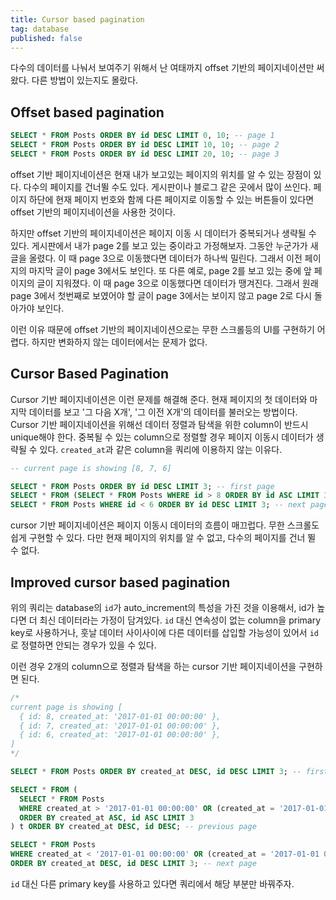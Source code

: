 ```yaml
---
title: Cursor based pagination
tag: database
published: false
---
```


다수의 데이터를 나눠서 보여주기 위해서 난 여태까지 offset 기반의 페이지네이션만 써왔다. 다른 방법이 있는지도 몰랐다.

## Offset based pagination

```sql
SELECT * FROM Posts ORDER BY id DESC LIMIT 0, 10; -- page 1
SELECT * FROM Posts ORDER BY id DESC LIMIT 10, 10; -- page 2
SELECT * FROM Posts ORDER BY id DESC LIMIT 20, 10; -- page 3
```

offset 기반 페이지네이션은 현재 내가 보고있는 페이지의 위치를 알 수 있는 장점이 있다. 다수의 페이지를 건너뛸 수도 있다. 게시판이나 블로그 같은 곳에서 많이 쓰인다. 페이지 하단에 현재 페이지 번호와 함께 다른 페이지로 이동할 수 있는 버튼들이 있다면 offset 기반의 페이지네이션을 사용한 것이다.

하지만 offset 기반의 페이지네이션은 페이지 이동 시 데이터가 중복되거나 생략될 수 있다. 게시판에서 내가 page 2를 보고 있는 중이라고 가정해보자. 그동안 누군가가 새 글을 올렸다. 이 때 page 3으로 이동했다면 데이터가 하나씩 밀린다. 그래서 이전 페이지의 마지막 글이 page 3에서도 보인다. 또 다른 예로, page 2를 보고 있는 중에 앞 페이지의 글이 지워졌다. 이 때 page 3으로 이동했다면 데이터가 땡겨진다. 그래서 원래 page 3에서 첫번째로 보였어야 할 글이 page 3에서는 보이지 않고 page 2로 다시 돌아가야 보인다.

이런 이유 때문에 offset 기반의 페이지네이션으로는 무한 스크롤등의 UI를 구현하기 어렵다. 하지만 변화하지 않는 데이터에서는 문제가 없다.

## Cursor Based Pagination

Cursor 기반 페이지네이션은 이런 문제를 해결해 준다. 현재 페이지의 첫 데이터와 마지막 데이터를 보고 '그 다음 X개', '그 이전 X개'의 데이터를 불러오는 방법이다. Cursor 기반 페이지네이션을 위해선 데이터 정렬과 탐색을 위한 column이 반드시 unique해야 한다. 중복될 수 있는 column으로 정렬할 경우 페이지 이동시 데이터가 생략될 수 있다. `created_at`과 같은 column을 쿼리에 이용하지 않는 이유다.

```sql
-- current page is showing [8, 7, 6]

SELECT * FROM Posts ORDER BY id DESC LIMIT 3; -- first page
SELECT * FROM (SELECT * FROM Posts WHERE id > 8 ORDER BY id ASC LIMIT 3) t ORDER BY id DESC; -- previous page
SELECT * FROM Posts WHERE id < 6 ORDER BY id DESC LIMIT 3; -- next page
```

cursor 기반 페이지네이션은 페이지 이동시 데이터의 흐름이 매끄럽다. 무한 스크롤도 쉽게 구현할 수 있다. 다만 현재 페이지의 위치를 알 수 없고, 다수의 페이지를 건너 뛸 수 없다.

## Improved cursor based pagination

위의 쿼리는 database의 `id`가 auto_increment의 특성을 가진 것을 이용해서, id가 높다면 더 최신 데이터라는 가정이 담겨있다. `id` 대신 연속성이 없는 column을 primary key로 사용하거나, 훗날 데이터 사이사이에 다른 데이터를 삽입할 가능성이 있어서 `id`로 정렬하면 안되는 경우가 있을 수 있다.

이런 경우 2개의 column으로 정렬과 탐색을 하는 cursor 기반 페이지네이션을 구현하면 된다.

```sql
/*
current page is showing [
  { id: 8, created_at: '2017-01-01 00:00:00' },
  { id: 7, created_at: '2017-01-01 00:00:00' },
  { id: 6, created_at: '2017-01-01 00:00:00' },
]
*/

SELECT * FROM Posts ORDER BY created_at DESC, id DESC LIMIT 3; -- first page

SELECT * FROM (
  SELECT * FROM Posts
  WHERE created_at > '2017-01-01 00:00:00' OR (created_at = '2017-01-01 00:00:00' AND id > 8)
  ORDER BY created_at ASC, id ASC LIMIT 3
) t ORDER BY created_at DESC, id DESC; -- previous page

SELECT * FROM Posts
WHERE created_at < '2017-01-01 00:00:00' OR (created_at = '2017-01-01 00:00:00' AND id < 6)
ORDER BY created_at DESC, id DESC LIMIT 3; -- next page
```

`id` 대신 다른 primary key를 사용하고 있다면 쿼리에서 해당 부분만 바꿔주자.
